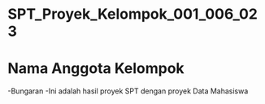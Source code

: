 # SPT_Proyek_Kelompok_001_006_023
<h1> Nama Anggota Kelompok </h1>
-Bungaran
-Ini adalah hasil proyek SPT dengan proyek Data Mahasiswa
